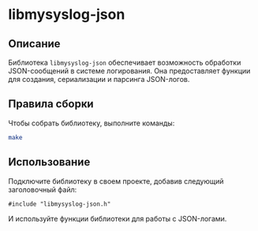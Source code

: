 # libmysyslog-json

## Описание
Библиотека `libmysyslog-json` обеспечивает возможность обработки JSON-сообщений в системе логирования. Она предоставляет функции для создания, сериализации и парсинга JSON-логов.

## Правила сборки
Чтобы собрать библиотеку, выполните команды:
```bash
make
```

## Использование
Подключите библиотеку в своем проекте, добавив следующий заголовочный файл:
```
#include "libmysyslog-json.h"
```
И используйте функции библиотеки для работы с JSON-логами.
